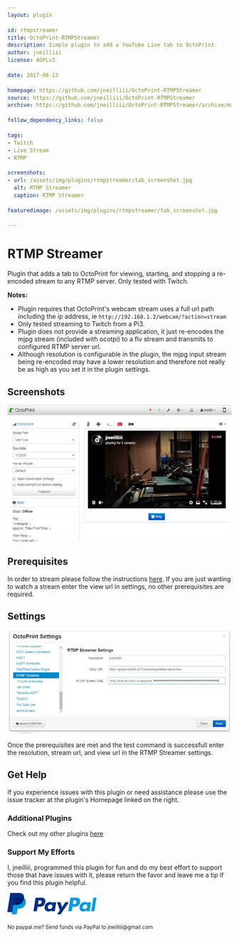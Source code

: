 ```yaml
---
layout: plugin

id: rtmpstreamer
title: OctoPrint-RTMPStreamer
description: Simple plugin to add a YouTube Live tab to OctoPrint.
author: jneilliii
license: AGPLv3

date: 2017-08-13

homepage: https://github.com/jneilliii/OctoPrint-RTMPStreamer
source: https://github.com/jneilliii/OctoPrint-RTMPStreamer
archive: https://github.com/jneilliii/OctoPrint-RTMPStreamer/archive/master.zip

follow_dependency_links: false

tags:
- Twitch
- Live Stream
- RTMP

screenshots:
- url: /assets/img/plugins/rtmpstreamer/tab_screenshot.jpg
  alt: RTMP Streamer
  caption: RTMP Streamer

featuredimage: /assets/img/plugins/rtmpstreamer/tab_screenshot.jpg

---
```


# RTMP Streamer

Plugin that adds a tab to OctoPrint for viewing, starting, and stopping a re-encoded stream to any RTMP server. Only tested with Twitch.

**Notes:** 
- Plugin requires that OctoPrint's webcam stream uses a full url path including the ip address, ie `http://192.168.1.2/webcam/?action=stream`
- Only tested streaming to Twitch from a Pi3.
- Plugin does not provide a streaming application, it just re-encodes the mjpg stream (included with ocotpi) to a flv stream and transmits to configured RTMP server url.
- Although resolution is configurable in the plugin, the mjpg input stream being re-encoded may have a lower resolution and therefore not really be as high as you set it in the plugin settings.

## Screenshots

![screenshot](/assets/img/plugins/rtmpstreamer/tab_screenshot.jpg)

## Prerequisites

In order to stream please follow the instructions [here](https://github.com/jneilliii/OctoPrint-RTMPStreamer/blob/master/docker_instructions.md).  If you are just wanting to watch a stream enter the view url in settings, no other prerequisites are required.

## Settings

![screenshot](/assets/img/plugins/rtmpstreamer/settings_screenshot.jpg)

Once the prerequisites are met and the test command is successfull enter the resolution, stream url, and view url in the RTMP Streamer settings.

## Get Help

If you experience issues with this plugin or need assistance please use the issue tracker at the plugin's Homepage linked on the right.

### Additional Plugins

Check out my other plugins [here](https://plugins.octoprint.org/by_author/#jneilliii)

### Support My Efforts
I, jneilliii, programmed this plugin for fun and do my best effort to support those that have issues with it, please return the favor and leave me a tip if you find this plugin helpful.

[![paypal](/assets/img/plugins/rtmpstreamer/paypal-with-text.png)](https://paypal.me/jneilliii)

<small>No paypal.me? Send funds via PayPal to jneilliii&#64;gmail&#46;com</small>
